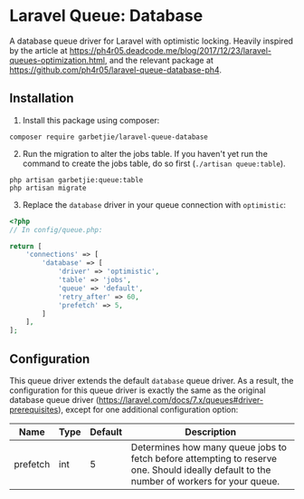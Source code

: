 # Laravel Queue: Database

A database queue driver for Laravel with optimistic locking. Heavily inspired by the article at
https://ph4r05.deadcode.me/blog/2017/12/23/laravel-queues-optimization.html, and the relevant package at
https://github.com/ph4r05/laravel-queue-database-ph4. 

## Installation

1. Install this package using composer:
```
composer require garbetjie/laravel-queue-database
```

2. Run the migration to alter the jobs table.
   If you haven't yet run the command to create the jobs table, do so first (`./artisan queue:table`).
```
php artisan garbetjie:queue:table
php artisan migrate
```

3. Replace the `database` driver in your queue connection with `optimistic`:
```php
<?php
// In config/queue.php:

return [
    'connections' => [
        'database' => [
            'driver' => 'optimistic',
            'table' => 'jobs',
            'queue' => 'default',
            'retry_after' => 60,
            'prefetch' => 5,
        ]
    ], 
];
```

## Configuration

This queue driver extends the default `database` queue driver. As a result, the configuration for this queue driver is
exactly the same as the original database queue driver (https://laravel.com/docs/7.x/queues#driver-prerequisites), except
for one additional configuration option:

| Name       | Type  | Default | Description                                                                                                                               |
|------------|-------|---------|-------------------------------------------------------------------------------------------------------------------------------------------|
| prefetch   | int   | 5       | Determines how many queue jobs to fetch before attempting to reserve one. Should ideally default to the number of workers for your queue. |
